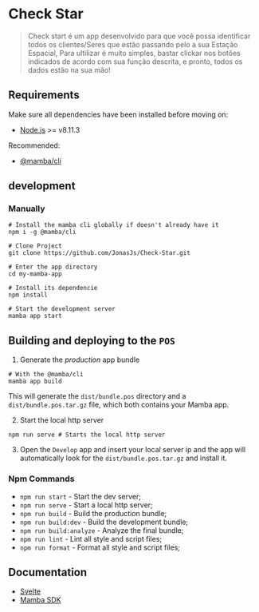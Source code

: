 # Check Star

> Check start é um app desenvolvido para que você possa identificar todos os clientes/Seres que estão passando pelo a sua Estação Espacial, Para ultilizar é muito simples, bastar clickar nos botões indicados de acordo com sua função descrita, e pronto, todos os dados estão na sua mão!

## Requirements

Make sure all dependencies have been installed before moving on:

- [Node.js](http://nodejs.org/) >= v8.11.3

Recommended:

- [@mamba/cli](https://www.npmjs.com/package/@mamba/cli)

## development

### Manually

```shell
# Install the mamba cli globally if doesn't already have it
npm i -g @mamba/cli

# Clone Project
git clone https://github.com/JonasJs/Check-Star.git

# Enter the app directory
cd my-mamba-app

# Install its dependencie
npm install

# Start the development server
mamba app start
```

## Building and deploying to the `POS`

1. Generate the *production* app bundle

```shell
# With the @mamba/cli
mamba app build

```

This will generate the `dist/bundle.pos` directory and a `dist/bundle.pos.tar.gz` file, which both contains your Mamba app.

2. Start the local http server

```shell
npm run serve # Starts the local http server
```

3. Open the `Develop` app and insert your local server ip and the app will automatically look for the `dist/bundle.pos.tar.gz` and install it.

### Npm Commands

- `npm run start` - Start the dev server;
- `npm run serve` - Start a local http server;
- `npm run build` - Build the production bundle;
- `npm run build:dev` - Build the development bundle;
- `npm run build:analyze` - Analyze the final bundle;
- `npm run lint` - Lint all style and script files;
- `npm run format` - Format all style and script files;

## Documentation

- [Svelte](https://svelte.technology/guide)
- [Mamba SDK](https://mambasdk-docs.stone.com.br/guide)
